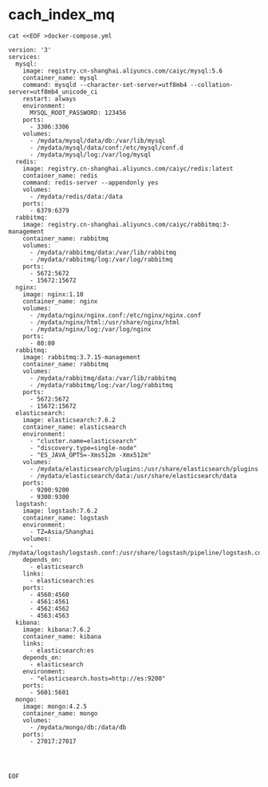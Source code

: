 # cach_index_mq



    cat <<EOF >docker-compose.yml

    version: '3'
    services:
      mysql:
        image: registry.cn-shanghai.aliyuncs.com/caiyc/mysql:5.6
        container_name: mysql
        command: mysqld --character-set-server=utf8mb4 --collation-server=utf8mb4_unicode_ci
        restart: always
        environment:
          MYSQL_ROOT_PASSWORD: 123456
        ports:
          - 3306:3306
        volumes:
          - /mydata/mysql/data/db:/var/lib/mysql 
          - /mydata/mysql/data/conf:/etc/mysql/conf.d
          - /mydata/mysql/log:/var/log/mysql
      redis:
        image: registry.cn-shanghai.aliyuncs.com/caiyc/redis:latest
        container_name: redis
        command: redis-server --appendonly yes
        volumes:
          - /mydata/redis/data:/data
        ports:
          - 6379:6379
      rabbitmq:
        image: registry.cn-shanghai.aliyuncs.com/caiyc/rabbitmq:3-management
        container_name: rabbitmq
        volumes:
          - /mydata/rabbitmq/data:/var/lib/rabbitmq
          - /mydata/rabbitmq/log:/var/log/rabbitmq
        ports:
          - 5672:5672
          - 15672:15672
      nginx:
        image: nginx:1.10
        container_name: nginx
        volumes:
          - /mydata/nginx/nginx.conf:/etc/nginx/nginx.conf
          - /mydata/nginx/html:/usr/share/nginx/html
          - /mydata/nginx/log:/var/log/nginx
        ports:
          - 80:80
      rabbitmq:
        image: rabbitmq:3.7.15-management
        container_name: rabbitmq
        volumes:
          - /mydata/rabbitmq/data:/var/lib/rabbitmq
          - /mydata/rabbitmq/log:/var/log/rabbitmq
        ports:
          - 5672:5672
          - 15672:15672
      elasticsearch:
        image: elasticsearch:7.6.2
        container_name: elasticsearch
        environment:
          - "cluster.name=elasticsearch" 
          - "discovery.type=single-node" 
          - "ES_JAVA_OPTS=-Xms512m -Xmx512m"
        volumes:
          - /mydata/elasticsearch/plugins:/usr/share/elasticsearch/plugins
          - /mydata/elasticsearch/data:/usr/share/elasticsearch/data
        ports:
          - 9200:9200
          - 9300:9300
      logstash:
        image: logstash:7.6.2
        container_name: logstash
        environment:
          - TZ=Asia/Shanghai
        volumes:
          - /mydata/logstash/logstash.conf:/usr/share/logstash/pipeline/logstash.conf
        depends_on:
          - elasticsearch 
        links:
          - elasticsearch:es
        ports:
          - 4560:4560
          - 4561:4561
          - 4562:4562
          - 4563:4563
      kibana:
        image: kibana:7.6.2
        container_name: kibana
        links:
          - elasticsearch:es
        depends_on:
          - elasticsearch
        environment:
          - "elasticsearch.hosts=http://es:9200"
        ports:
          - 5601:5601
      mongo:
        image: mongo:4.2.5
        container_name: mongo
        volumes:
          - /mydata/mongo/db:/data/db
        ports:
          - 27017:27017  




    EOF





